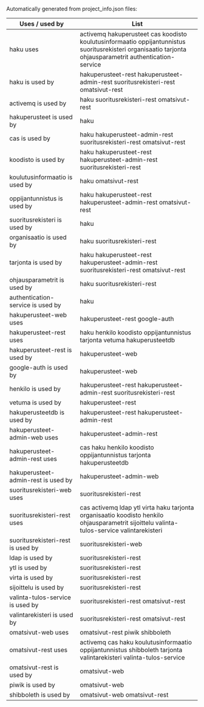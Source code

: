 Automatically generated from project_info.json files:

| Uses / used by | List |
---|---
|haku uses|activemq hakuperusteet cas koodisto koulutusinformaatio oppijantunnistus suoritusrekisteri organisaatio tarjonta ohjausparametrit authentication-service|
|haku is used by|hakuperusteet-rest hakuperusteet-admin-rest suoritusrekisteri-rest omatsivut-rest|
|activemq is used by|haku suoritusrekisteri-rest omatsivut-rest|
|hakuperusteet is used by|haku|
|cas is used by|haku hakuperusteet-admin-rest suoritusrekisteri-rest omatsivut-rest|
|koodisto is used by|haku hakuperusteet-rest hakuperusteet-admin-rest suoritusrekisteri-rest|
|koulutusinformaatio is used by|haku omatsivut-rest|
|oppijantunnistus is used by|haku hakuperusteet-rest hakuperusteet-admin-rest omatsivut-rest|
|suoritusrekisteri is used by|haku|
|organisaatio is used by|haku suoritusrekisteri-rest|
|tarjonta is used by|haku hakuperusteet-rest hakuperusteet-admin-rest suoritusrekisteri-rest omatsivut-rest|
|ohjausparametrit is used by|haku suoritusrekisteri-rest|
|authentication-service is used by|haku|
|hakuperusteet-web uses|hakuperusteet-rest google-auth|
|hakuperusteet-rest uses|haku henkilo koodisto oppijantunnistus tarjonta vetuma hakuperusteetdb|
|hakuperusteet-rest is used by|hakuperusteet-web|
|google-auth is used by|hakuperusteet-web|
|henkilo is used by|hakuperusteet-rest hakuperusteet-admin-rest suoritusrekisteri-rest|
|vetuma is used by|hakuperusteet-rest|
|hakuperusteetdb is used by|hakuperusteet-rest hakuperusteet-admin-rest|
|hakuperusteet-admin-web uses|hakuperusteet-admin-rest|
|hakuperusteet-admin-rest uses|cas haku henkilo koodisto oppijantunnistus tarjonta hakuperusteetdb|
|hakuperusteet-admin-rest is used by|hakuperusteet-admin-web|
|suoritusrekisteri-web uses|suoritusrekisteri-rest|
|suoritusrekisteri-rest uses|cas activemq ldap ytl virta haku tarjonta organisaatio koodisto henkilo ohjausparametrit sijoittelu valinta-tulos-service valintarekisteri|
|suoritusrekisteri-rest is used by|suoritusrekisteri-web|
|ldap is used by|suoritusrekisteri-rest|
|ytl is used by|suoritusrekisteri-rest|
|virta is used by|suoritusrekisteri-rest|
|sijoittelu is used by|suoritusrekisteri-rest|
|valinta-tulos-service is used by|suoritusrekisteri-rest omatsivut-rest|
|valintarekisteri is used by|suoritusrekisteri-rest omatsivut-rest|
|omatsivut-web uses|omatsivut-rest piwik shibboleth|
|omatsivut-rest uses|activemq cas haku koulutusinformaatio oppijantunnistus shibboleth tarjonta valintarekisteri valinta-tulos-service|
|omatsivut-rest is used by|omatsivut-web|
|piwik is used by|omatsivut-web|
|shibboleth is used by|omatsivut-web omatsivut-rest|
